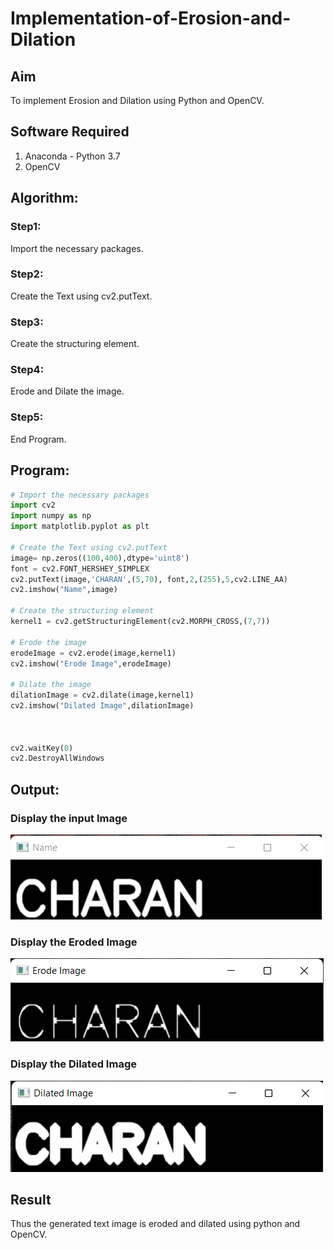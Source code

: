 # Implementation-of-Erosion-and-Dilation
## Aim
To implement Erosion and Dilation using Python and OpenCV.
## Software Required
1. Anaconda - Python 3.7
2. OpenCV
## Algorithm:
### Step1:
Import the necessary packages.

### Step2:
Create the Text using cv2.putText.

### Step3:
Create the structuring element.

### Step4:
Erode and Dilate the image.

### Step5:
End Program.
## Program:

``` Python
# Import the necessary packages
import cv2
import numpy as np
import matplotlib.pyplot as plt

# Create the Text using cv2.putText
image= np.zeros((100,400),dtype='uint8')
font = cv2.FONT_HERSHEY_SIMPLEX
cv2.putText(image,'CHARAN',(5,70), font,2,(255),5,cv2.LINE_AA)
cv2.imshow("Name",image)

# Create the structuring element
kernel1 = cv2.getStructuringElement(cv2.MORPH_CROSS,(7,7))

# Erode the image
erodeImage = cv2.erode(image,kernel1)
cv2.imshow("Erode Image",erodeImage)

# Dilate the image
dilationImage = cv2.dilate(image,kernel1)
cv2.imshow("Dilated Image",dilationImage)



cv2.waitKey(0)
cv2.DestroyAllWindows

```
## Output:

### Display the input Image

![output](https://github.com/charansai0/Implementation-of-Erosion-and-Dilation/blob/main/1.png)


### Display the Eroded Image

![output](https://github.com/charansai0/Implementation-of-Erosion-and-Dilation/blob/main/2.png)


### Display the Dilated Image

![output](https://github.com/charansai0/Implementation-of-Erosion-and-Dilation/blob/main/3.png)


## Result
Thus the generated text image is eroded and dilated using python and OpenCV.
